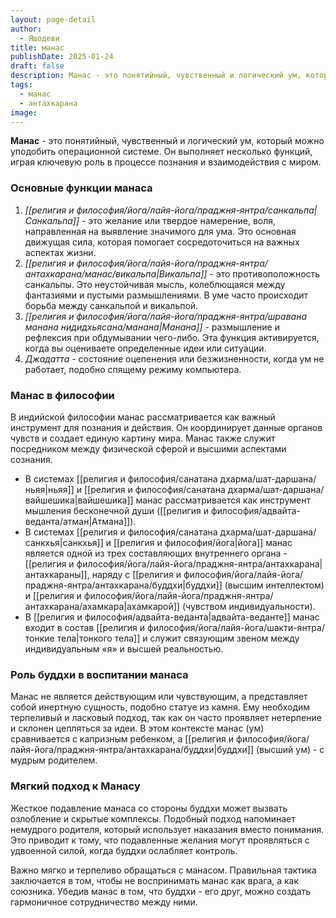 ```yaml
---
layout: page-detail
author:
  - Яшодеви
title: манас
publishDate: 2025-01-24
draft: false
description: Манас - это понятийный, чувственный и логический ум, который можно уподобить операционной системе. Он выполняет несколько функций, играя ключевую роль в процессе познания и взаимодействия с миром.
tags:
  - манас
  - антахкарана
image:
---
```

**Манас** - это понятийный, чувственный и логический ум, который можно уподобить операционной системе. Он выполняет несколько функций, играя ключевую роль в процессе познания и взаимодействия с миром.

### Основные функции манаса

1. *[[религия и философия/йога/лайя-йога/праджня-янтра/санкальпа|Санкальпа]]* - это желание или твердое намерение, воля, направленная на выявление значимого для ума. Это основная движущая сила, которая помогает сосредоточиться на важных аспектах жизни.
2. *[[религия и философия/йога/лайя-йога/праджня-янтра/антахкарана/манас/викальпа|Викальпа]]* - это противоположность санкальпы. Это неустойчивая мысль, колеблющаяся между фантазиями и пустыми размышлениями. В уме часто происходит борьба между санкальпой и викальпой.
3. *[[религия и философия/йога/лайя-йога/праджня-янтра/шравана манана нидидхьясана/манана|Манана]]* - размышление и рефлексия при обдумывании чего-либо. Эта функция активируется, когда вы оцениваете определенные идеи или ситуации.
4. *Джадатта* - состояние оцепенения или безжизненности, когда ум не работает, подобно спящему режиму компьютера.

### Манас в философии

В индийской философии манас рассматривается как важный инструмент для познания и действия. Он координирует данные органов чувств и создает единую картину мира. Манас также служит посредником между физической сферой и высшими аспектами сознания.

- В системах [[религия и философия/санатана дхарма/шат-даршана/ньяя|ньяя]] и [[религия и философия/санатана дхарма/шат-даршана/вайшешика|вайшешика]] манас рассматривается как инструмент мышления бесконечной души ([[религия и философия/адвайта-веданта/атман|Атмана]]).
- В системах [[религия и философия/санатана дхарма/шат-даршана/санкхья|санкхья]] и [[религия и философия/йога|йога]] манас является одной из трех составляющих внутреннего органа - [[религия и философия/йога/лайя-йога/праджня-янтра/антахкарана|антахкараны]], наряду с [[религия и философия/йога/лайя-йога/праджня-янтра/антахкарана/буддхи|буддхи]] (высшим интеллектом) и [[религия и философия/йога/лайя-йога/праджня-янтра/антахкарана/ахамкара|ахамкарой]] (чувством индивидуальности).
- В [[религия и философия/адвайта-веданта|адвайта-веданте]] манас входит в состав [[религия и философия/йога/лайя-йога/шакти-янтра/тонкие тела|тонкого тела]] и служит связующим звеном между индивидуальным «я» и высшей реальностью.

### Роль буддхи в воспитании манаса

Манас не является действующим или чувствующим, а представляет собой инертную сущность, подобно статуе из камня. Ему необходим терпеливый и ласковый подход, так как он часто проявляет нетерпение и склонен цепляться за идеи. В этом контексте манас (ум) сравнивается с капризным ребенком, а [[религия и философия/йога/лайя-йога/праджня-янтра/антахкарана/буддхи|буддхи]] (высший ум) - с мудрым родителем.

### Мягкий подход к Манасу

Жесткое подавление манаса со стороны буддхи может вызвать озлобление и скрытые комплексы. Подобный подход напоминает немудрого родителя, который использует наказания вместо понимания. Это приводит к тому, что подавленные желания могут проявляться с удвоенной силой, когда буддхи ослабляет контроль.

Важно мягко и терпеливо обращаться с манасом. Правильная тактика заключается в том, чтобы не воспринимать манас как врага, а как союзника. Убедив манас в том, что буддхи - его друг, можно создать гармоничное сотрудничество между ними.